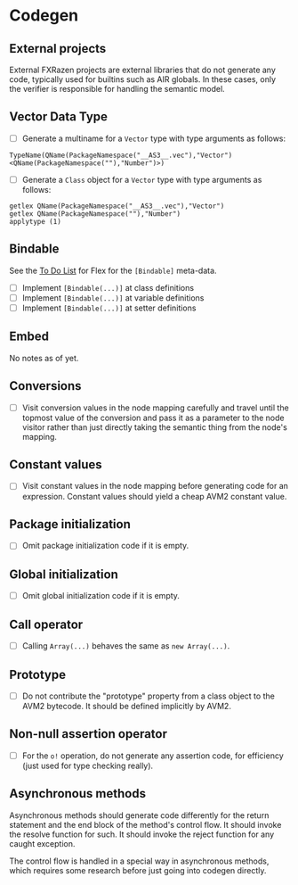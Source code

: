 # Codegen

## External projects

External FXRazen projects are external libraries that do not generate any code, typically used for builtins such as AIR globals. In these cases, only the verifier is responsible for handling the semantic model.

## Vector Data Type

* [ ] Generate a multiname for a `Vector` type with type arguments as follows:

```plain
TypeName(QName(PackageNamespace("__AS3__.vec"),"Vector")<QName(PackageNamespace(""),"Number")>)
```

* [ ] Generate a `Class` object for a `Vector` type with type arguments as follows:

```plain
getlex QName(PackageNamespace("__AS3__.vec"),"Vector")
getlex QName(PackageNamespace(""),"Number")
applytype (1)
```

## Bindable

See the [To Do List](flex.md) for Flex for the `[Bindable]` meta-data.

* [ ] Implement `[Bindable(...)]` at class definitions
* [ ] Implement `[Bindable(...)]` at variable definitions
* [ ] Implement `[Bindable(...)]` at setter definitions

## Embed

No notes as of yet.

## Conversions

* [ ] Visit conversion values in the node mapping carefully and travel until the topmost value of the conversion and pass it as a parameter to the node visitor rather than just directly taking the semantic thing from the node's mapping.

## Constant values

* [ ] Visit constant values in the node mapping before generating code for an expression. Constant values should yield a cheap AVM2 constant value.

## Package initialization

* [ ] Omit package initialization code if it is empty.

## Global initialization

* [ ] Omit global initialization code if it is empty.

## Call operator

* [ ] Calling `Array(...)` behaves the same as `new Array(...)`.

## Prototype

* [ ] Do not contribute the "prototype" property from a class object to the AVM2 bytecode. It should be defined implicitly by AVM2.

## Non-null assertion operator

* [ ] For the `o!` operation, do not generate any assertion code, for efficiency (just used for type checking really).

## Asynchronous methods

Asynchronous methods should generate code differently for the return statement and the end block of the method's control flow. It should invoke the resolve function for such. It should invoke the reject function for any caught exception.

The control flow is handled in a special way in asynchronous methods, which requires some research before just going into codegen directly.